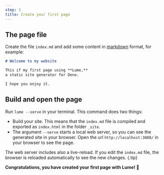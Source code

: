 ```yaml
---
step: 1
title: Create your first page
---
```


## The page file

Create the file `index.md` and add some content in
[markdown](https://en.wikipedia.org/wiki/Markdown) format, for example:

<lume-code>

```md {title="index.md"}
# Welcome to my website

This if my first page using **Lume,**
a static site generator for Deno.

I hope you enjoy it.
```

</lume-code>

## Build and open the page

Run `lume --serve` in your terminal. This command does two things:

- Build your site. This means that the `index.md` file is compiled and exported
  as `index.html` in the folder `_site`.
- The argument `--serve` starts a local web server, so you can see the generated
  site in your browser. Open the url `http://localhost:3000/` in your browser to
  see the page.

The web server includes also a live-reload. If you edit the `index.md` file, the
browser is reloaded automatically to see the new changes. {.tip}

**Congratulations, you have created your first page with Lume! 🎉**
